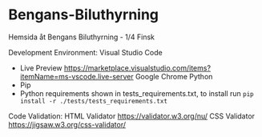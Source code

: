# Bengans-Biluthyrning
Hemsida åt Bengans Biluthyrning - 1/4 Finsk 


Development Environment:
Visual Studio Code
- Live Preview https://marketplace.visualstudio.com/items?itemName=ms-vscode.live-server
Google Chrome
Python
- Pip
- Python requirements shown in tests_requirements.txt, to install run `pip install -r ./tests/tests_requirements.txt`

Code Validation:
HTML Validator https://validator.w3.org/nu/
CSS Validator https://jigsaw.w3.org/css-validator/